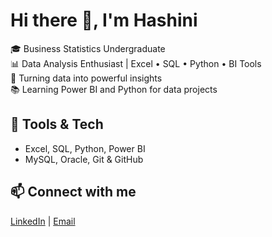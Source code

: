 # Hi there 👋, I'm Hashini

🎓 Business Statistics Undergraduate  
📊 Data Analysis Enthusiast | Excel • SQL • Python • BI Tools  
🚀 Turning data into powerful insights  
📚 Learning Power BI and Python for data projects  

## 🔧 Tools & Tech
- Excel, SQL, Python, Power BI  
- MySQL, Oracle, Git & GitHub  

## 📫 Connect with me
[LinkedIn]([https://www.linkedin.com](https://www.linkedin.com/in/hashini-dharshika/)) | [Email](hashinidharshika01@gmail.com)
